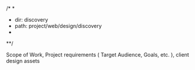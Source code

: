 /*
*
*	dir:	discovery
*	path:	project/web/design/discovery
*
**/



Scope of Work, 
Project requirements 
(
	Target Audience, 
	Goals, 
	etc.
), 
client design assets